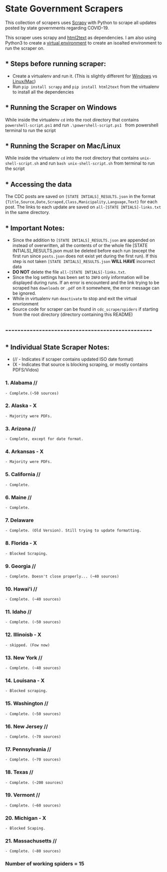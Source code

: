 # State Government Scrapers
This collection of scrapers uses [Scrapy](https://scrapy.org/) with Python to scrape all updates posted by state governments regarding COVID-19.

This scraper uses scrapy and [html2text](https://pypi.org/project/html2text/) as dependencies. I am also using Python3 to create a [virtual environment](https://docs.python.org/3/library/venv.html#venv-def) to create an isoalted environment to run the scraper on.

## * Steps before running scraper:
- Create a virtualenv and run it. (This is slightly different for [Windows](https://programwithus.com/learn-to-code/Pip-and-virtualenv-on-Windows/) vs [Linux/Mac](https://www.pythonforbeginners.com/basics/how-to-use-python-virtualenv))
- Run `pip install scrapy` and `pip install html2text` from the virtualenv to install all the dependencies

## * Running the Scraper on Windows
While inside the virtualenv `cd` into the root directory that contains `powershell-script.ps1` and run `.\powershell-script.ps1 ` from powershell terminal to run the script

## * Running the Scraper on Mac/Linux
While inside the virtualenv `cd` into the root directory that contains `unix-shell-script.sh` and run `bash unix-shell-script.sh` from terminal to run the script

## * Accessing the data
The CDC posts are saved on `[STATE INTIALS]_RESULTS.json` in the format `{Title,Source,Date,Scraped,Class,Manicipality,Language,Text}` for each post. The links to each update are saved on `all-[STATE INTIALS]-links.txt` in the same directory.


## * Important Notes:
- Since the addition to `[STATE INTIALS]_RESULTS.json` are appended on instead of overwritten, all the contents of or the whole file [STATE INTIALS]_RESULTS.json must be deleted before each run (except the first run since `posts.json` does not exist yet during the first run). If this step is not taken `[STATE INTIALS]_RESULTS.json` **WILL HAVE** incorrect data
- **DO NOT** delete the file `all-[STATE INTIALS]-links.txt`.
- Since the log settings has been set to `INFO` only information will be displayed during runs. If an error is encounterd and the link trying to be scraped has `downloads` or `.pdf` on it somewhere, the error message can be ignored.
- While in virtualenv run `deactivate` to stop and exit the virtual envrionment
- Source code for scraper can be found in `cdc_scrape/spiders` if starting from the root directory (directory containing this README)

## ------------------------------------------------

## * Individual State Scraper Notes:
- (// - Indicates if scraper contains updated ISO date format)
- (X - Indicates that source is blocking scraping, or mostly contains PDFS/Vidos)

### 1. Alabama //
    - Complete.(~50 sources)

### 2. Alaska - X
    - Majority were PDFs.

### 3. Arizona //
    - Complete, except for date format.

### 4. Arkansas - X
    - Majority were PDFs.

### 5. California //
    - Complete.

### 6. Maine //
    - Complete.

### 7. Delaware
    - Complete. (Old Version). Still trying to update formatting.

### 8. Florida - X
    - Blocked Scraping.

### 9. Georgia //
    - Complete. Doesn't close properly... (~40 sources)

### 10. Hawai'i //
    - Complete. (~40 sources)

### 11. Idaho //
    - Complete. (~50 sources)

### 12. Illinoisb - X
    - skipped. (Fow now)

### 13. New York //
    - Complete. (~40 sources)

### 14. Louisana - X
    - Blocked scraping.
       
### 15. Washington //
    - Complete. (~50 sources)

### 16. New Jersey //
    - Complete. (~70 sources)

### 17. Pennsylvania //
    - Complete. (~70 sources)

### 18. Texas //
    - Complete. (~200 sources)

### 19. Vermont //
    - Complete. (~60 sources)

### 20. Michigan - X
    - Blocked Scaping.

### 21. Massachusetts //
    - Complete. (~80 sources)

### Number of working spiders = 15



